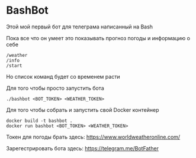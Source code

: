 # BashBot

Этой мой первый бот для телеграма написанный на Bash

Пока все что он умеет это показывать прогноз погоды и информацию о себе

```
/weather
/info
/start
```

Но список команд будет со временем расти

Для того чтобы просто запустить бота

```
./bashbot <BOT_TOKEN> <WEATHER_TOKEN>
```

Для того чтобы собрать и запустить свой Docker контейнер

```
docker build -t bashbot .
docker run bashbot <BOT_TOKEN> <WEATHER_TOKEN>
```


Токен для погоды брать здесь: https://www.worldweatheronline.com/

Зарегестрировать бота здесь: https://telegram.me/BotFather

